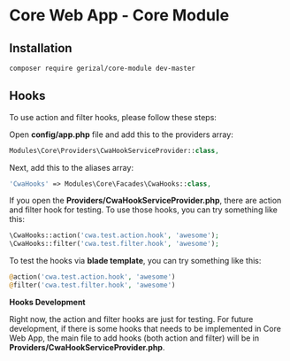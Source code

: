 # Core Web App - Core Module

## Installation

```bash
composer require gerizal/core-module dev-master
```

## Hooks

To use action and filter hooks, please follow these steps:

Open <strong>config/app.php</strong> file and add this to the providers array:

```php
Modules\Core\Providers\CwaHookServiceProvider::class,
```

Next, add this to the aliases array:

```php
'CwaHooks' => Modules\Core\Facades\CwaHooks::class,
```

If you open the <strong>Providers/CwaHookServiceProvider.php</strong>, there are action and filter hook for testing. To use those hooks, you can try something like this:

```php
\CwaHooks::action('cwa.test.action.hook', 'awesome');
\CwaHooks::filter('cwa.test.filter.hook', 'awesome');
```

To test the hooks via <strong>blade template</strong>, you can try something like this:

```php
@action('cwa.test.action.hook', 'awesome')
@filter('cwa.test.filter.hook', 'awesome')
```

<strong>Hooks Development</strong>

Right now, the action and filter hooks are just for testing. For future development, if there is some hooks that needs to be implemented in Core Web App, the main file to add hooks (both action and filter) will be in <strong>Providers/CwaHookServiceProvider.php</strong>.